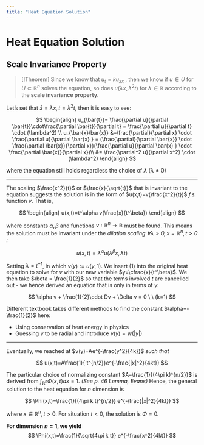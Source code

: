 ```yaml
---
title: "Heat Equation Solution"
---
```


# Heat Equation Solution
## **Scale Invariance Property**

> [!Theorem]
> Since we know that $u_t=ku_{xx}$ , then we know if $u \in U$ for $U \subset \mathbb{R}^n$ solves the equation, so does $u(\lambda x, \lambda^2 t)$ for $\lambda \in \mathbb{R}$ according to the **scale invariance property.**

Let’s set that $\bar{x}=\lambda x, \bar{t}=\lambda^2 t$, then it is easy to see:

$$ \begin{align} u_{\bar{t}}= \frac{\partial u}{\partial \bar{t}}\cdot\frac{\partial \bar{t}}{\partial t} = \frac{\partial u}{\partial t} \cdot (\lambda^2) \\ u_{\bar{x}\bar{x}} &=\frac{\partial}{\partial x} \cdot \frac{\partial u}{\partial \bar{x} } = (\frac{\partial}{\partial \bar{x}} \cdot \frac{\partial \bar{x}}{\partial x})(\frac{\partial u}{\partial \bar{x} } \cdot \frac{\partial \bar{x}}{\partial x})\\ &= \frac{\partial^2 u}{\partial x^2} \cdot (\lambda^2) \end{align} $$

where the equation still holds regardless the choice of $\lambda$ $(\lambda \neq 0)$

***

The scaling $\frac{x^2}{t}$ or $\frac{x}{\sqrt{t}}$ that is invariant to the equation suggests the solution is in the form of $u(x,t)=v(\frac{x^2}{t})$ _f.s._ function $v$. That is,

$$ \begin{align} u(x,t)=t^\alpha v(\frac{x}{t^\beta}) \end{align} $$

where constants $\alpha, \beta$ and functions $v:\mathbb{R}^n\to \mathbb{R}$ must be found. This means the solution must be invariant under the _dilation scaling $\forall \lambda >0, x= \mathbb{R}^n, t>0$ :_

$$ u(x,t) = \lambda^\alpha u(\lambda^\beta x,\lambda t) $$

Setting $\lambda=t^{-1}$, in which $v(y):= u(y,1)$. We insert (1) into the original heat equation to solve for $v$ with our new variable $y=\cfrac{x}{t^\beta}$. We then take $\beta = \frac{1}{2}$ so that the terms involved $t$ are cancelled out - we hence derived an equation that is only in terms of $y$:

$$ \alpha v + \frac{1}{2}\cdot Dv + \Delta v = 0 \ \ (k=1) $$

Different textbook takes different methods to find the constant $\alpha=-\frac{1}{2}$ here:

- Using conservation of heat energy in physics
- Guessing $v$ to be radial and introduce $v(y)=w(|y|)$

***

Eventually, we reached at $v(y)=Ae^{-\frac{y^2}{4k}}$ _such that_

$$ u(x,t)=A\frac{1}{ t^{n/2}}e^{-\frac{|x|^2}{4kt}} $$

The particular choice of normalizing constant $A=\frac{1}{(4\pi k)^{n/2}}$ is derived from $\int_{\mathbb{R}^n} \Phi(x,t) dx=1$. _(See p. 46 Lemma, Evans)_ Hence, the general solution to the heat equation for $n$ dimension is

$$ \Phi(x,t)=\frac{1}{(4\pi k t)^{n/2}} e^{-\frac{|x|^2}{4kt}} $$

where $x\in \mathbb{R}^n, t>0$. For situation $t<0$, the solution is $\Phi=0$.

**For dimension $n=1$, we yield**
$$ \Phi(x,t)=\frac{1}{\sqrt{4\pi k t}} e^{-\frac{x^2}{4kt}} $$
$$
$$